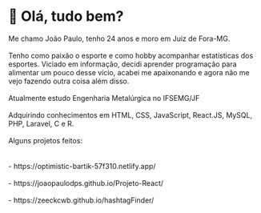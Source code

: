 <h1>👋 Olá, tudo bem?</h1>
Me chamo João Paulo, tenho 24 anos e moro em Juiz de Fora-MG.<br><br>
Tenho como paixão o esporte e como hobby acompanhar estatísticas dos esportes. Viciado em informação, decidi aprender programação para alimentar um pouco desse vício, acabei me apaixonando e agora não me vejo fazendo outra coisa além disso. <br><br>
Atualmente estudo Engenharia Metalúrgica no IFSEMG/JF<br><br>
Adquirindo conhecimentos em HTML, CSS, JavaScript, React.JS, MySQL, PHP, Laravel, C e R.<br><br>
Alguns projetos feitos:<br><br><br>
- https://optimistic-bartik-57f310.netlify.app/ <br><br>
- https://joaopaulodps.github.io/Projeto-React/ <br><br>
- https://zeeckcwb.github.io/hashtagFinder/

<!---
joaopaulodps/joaopaulodps is a ✨ special ✨ repository because its `README.md` (this file) appears on your GitHub profile.
You can click the Preview link to take a look at your changes.
--->
